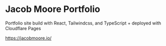 # Jacob Moore Portfolio

Portfolio site build with React, Tailwindcss, and TypeScript + deployed with Cloudflare Pages

https://jacobmoore.io/
